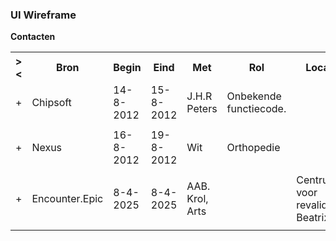 ### UI Wireframe
<b>Contacten</b>
<table class="grid">
<tbody>
<tr><th>&gt;&lt;</th>
<th>Bron</th>
<th>Begin</th>
<th>Eind</th>
<th>Met</th>
<th>Rol</th>
<th>Locatie</th>
<th>Status</th>
<th>Type</th>
</tr>
<tr><td>+</td>
<td>Chipsoft</td>
<td>14-8-2012</td>
<td>15-8-2012</td>
<td>J.H.R Peters</td>
<td>Onbekende functiecode.</td>
<td></td>
<td>finished</td>
<td>inpatient</td>
</tr><tr><td></td><td colspan=8>
</td></tr>
<tr><td>+</td>
<td>Nexus</td>
<td>16-8-2012</td>
<td>19-8-2012</td>
<td>Wit</td>
<td>Orthopedie</td>
<td></td>
<td>finished</td>
<td>Klinisch</td>
</tr><tr><td></td><td colspan=8>
</td></tr>
<tr><td>+</td>
<td>Encounter.Epic</td>
<td>8-4-2025</td>
<td>8-4-2025</td>
<td>AAB. Krol, Arts</td>
<td></td>
<td>Centrum voor revalidatie Beatrixoord</td>
<td>unknown</td>
<td>Ambulatory</td>
</tr><tr><td></td><td colspan=8>
</td></tr>
</tbody>
</table>